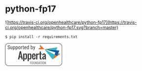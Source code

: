 # python-fp17

![https://travis-ci.org/openhealthcare/python-fp17](https://travis-ci.org/openhealthcare/python-fp17.svg?branch=master)

    $ pip install -r requirements.txt

![](https://raw.githubusercontent.com/AppertaFoundation/apperta-image-assets/master/supported_by_apperta_lores.png)

